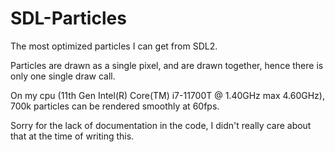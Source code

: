 # SDL-Particles

The most optimized particles I can get from SDL2.

Particles are drawn as a single pixel, and are drawn together, hence there is only one single draw call.

On my cpu (11th Gen Intel(R) Core(TM) i7-11700T @ 1.40GHz max 4.60GHz), 700k particles can be rendered smoothly at 60fps.

Sorry for the lack of documentation in the code, I didn't really care about that at the time of writing this.
